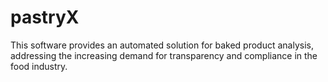 # pastryX
This software provides an automated solution for baked product analysis, addressing the increasing demand for transparency and compliance in the food industry.
